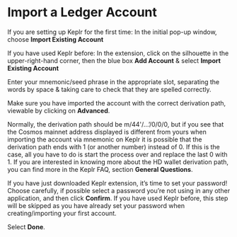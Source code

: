 
# Import a Ledger Account

If you are setting up Keplr for the first time: In the initial pop-up window, choose **Import Existing Account**

If you have used Keplr before: In the extension, click on the silhouette in the upper-right-hand corner, then the blue box **Add Account** & select **Import Existing Account**

Enter your mnemonic/seed phrase in the appropriate slot, separating the words by space & taking care to check that they are spelled correctly.

Make sure you have imported the account with the correct derivation path, viewable by clicking on **Advanced**.

Normally, the derivation path should be m/44'/…’/0/0/0, but if you see that the Cosmos mainnet address displayed is different from yours when importing the account via mnemonic on Keplr it is possible that the derivation path ends with 1 (or another number) instead of 0. If this is the case, all you have to do is start the process over and replace the last 0 with 1. If you are interested in knowing more about the HD wallet derivation path, you can find more in the Keplr FAQ, section **General Questions**.

If you have just downloaded Keplr extension, it’s time to set your password! Choose carefully, if possible select a password you’re not using in any other application, and then click **Confirm**.
If you have used Keplr before, this step will be skipped as you have already set your password when creating/importing your first account.

Select **Done**. 
